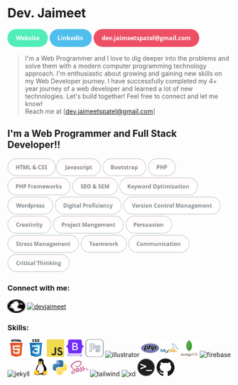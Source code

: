# Dev. Jaimeet

<a href="https://devjaimeet.github.io/"><img src="https://raw.githubusercontent.com/devjaimeet/devjaimeet/main/new-btn-cta.png" alt="html5" height="40"/></a>
<a href="https://www.linkedin.com/in/devjaimeet/"><img src="https://raw.githubusercontent.com/devjaimeet/devjaimeet/main/linkedin-btn-cta.png" alt="html5" height="40"/></a>
<a href="mailto:dev.jaimeetspatel@gmail.com"><img src="https://raw.githubusercontent.com/devjaimeet/devjaimeet/main/email-btn.png" alt="html5" height="40"/></a>


> I'm a Web Programmer and I love to dig deeper into the problems and solve them with a modern computer programming technology approach. I'm enthusiastic about growing and gaining new skills on my Web Developer journey. I have successfully completed my 4+ year journey of a web developer and learned a lot of new technologies.
Let's build together!
Feel free to connect and let me know!<br/>
Reach me at [dev.jaimeetspatel@gmail.com]

## I'm a Web Programmer and Full Stack Developer!!

<img src="https://raw.githubusercontent.com/devjaimeet/devjaimeet/main/cta-btn%201.png" alt="html5" height="40"/><img src="https://raw.githubusercontent.com/devjaimeet/devjaimeet/main/cta-btn%202.png" alt="html5" height="40"/> 
<img src="https://raw.githubusercontent.com/devjaimeet/devjaimeet/main/cta-btn%203.png" alt="html5" height="40"/> 
<img src="https://raw.githubusercontent.com/devjaimeet/devjaimeet/main/cta-btn%204.png" alt="html5" height="40"/> 
<img src="https://raw.githubusercontent.com/devjaimeet/devjaimeet/main/cta-btn%205.png" alt="html5" height="40"/> 
<img src="https://raw.githubusercontent.com/devjaimeet/devjaimeet/main/cta-btn%206.png" alt="html5" height="40"/> 
<img src="https://raw.githubusercontent.com/devjaimeet/devjaimeet/main/cta-btn%207.png" alt="html5" height="40"/> 
<img src="https://raw.githubusercontent.com/devjaimeet/devjaimeet/main/cta-btn%208.png" alt="html5" height="40"/> 
<img src="https://raw.githubusercontent.com/devjaimeet/devjaimeet/main/cta-btn%209.png" alt="html5" height="40"/> 
<img src="https://raw.githubusercontent.com/devjaimeet/devjaimeet/main/cta-btn%2010.png" alt="html5" height="40"/> 
<img src="https://raw.githubusercontent.com/devjaimeet/devjaimeet/main/cta-btn%2011.png" alt="html5" height="40"/> 
<img src="https://raw.githubusercontent.com/devjaimeet/devjaimeet/main/cta-btn%2012.png" alt="html5" height="40"/> 
<img src="https://raw.githubusercontent.com/devjaimeet/devjaimeet/main/cta-btn%2013.png" alt="html5" height="40"/> 
<img src="https://raw.githubusercontent.com/devjaimeet/devjaimeet/main/cta-btn%2014.png" alt="html5" height="40"/> 
<img src="https://raw.githubusercontent.com/devjaimeet/devjaimeet/main/cta-btn%2015.png" alt="html5" height="40"/> 
<img src="https://raw.githubusercontent.com/devjaimeet/devjaimeet/main/cta-btn%2016.png" alt="html5" height="40"/> 
<img src="https://raw.githubusercontent.com/devjaimeet/devjaimeet/main/cta-btn%2017.png" alt="html5" height="40"/> 



### Connect with me:

<p align="left">
<a href="https://devjaimeet.github.io/" target="blank"><img align="center" src="https://raw.githubusercontent.com/iconic/open-iconic/master/svg/globe.svg" alt="devjaimeet" height="30" width="40" /></a>
<a href="https://linkedin.com/in/devjaimeet" target="blank"><img align="center" src="https://cdn.jsdelivr.net/npm/simple-icons@3.0.1/icons/linkedin.svg" alt="devjaimeet" height="30" width="40" /></a>


<br />

### Skills:

<p align="left"> 
<img src="https://raw.githubusercontent.com/devicons/devicon/master/icons/html5/html5-original-wordmark.svg" alt="html5" width="40" height="40"/> 
<img src="https://raw.githubusercontent.com/devicons/devicon/master/icons/css3/css3-original-wordmark.svg" alt="css3" width="40" height="40"/>
<img src="https://raw.githubusercontent.com/devicons/devicon/master/icons/javascript/javascript-original.svg" alt="javascript" width="40" height="40"/>  
<img src="https://raw.githubusercontent.com/devicons/devicon/master/icons/bootstrap/bootstrap-plain-wordmark.svg" alt="bootstrap" width="40" height="40"/> 
<img src="https://raw.githubusercontent.com/devicons/devicon/master/icons/photoshop/photoshop-line.svg" alt="photoshop" width="40" height="40"/> 
<img src="https://www.vectorlogo.zone/logos/adobe_illustrator/adobe_illustrator-icon.svg" alt="illustrator" width="40" height="40"/> 
<img src="https://raw.githubusercontent.com/devicons/devicon/master/icons/php/php-original.svg" alt="php" width="40" height="40"/>
<img src="https://raw.githubusercontent.com/devicons/devicon/master/icons/mysql/mysql-original-wordmark.svg" alt="mysql" width="40" height="40"/>
<img src="https://raw.githubusercontent.com/devicons/devicon/master/icons/mongodb/mongodb-original-wordmark.svg" alt="mongodb" width="40" height="40"/> 
<img src="https://www.vectorlogo.zone/logos/firebase/firebase-icon.svg" alt="firebase" width="40" height="40"/> 
<img src="https://www.vectorlogo.zone/logos/jekyllrb/jekyllrb-icon.svg" alt="jekyll" width="40" height="40"/> 
<img src="https://raw.githubusercontent.com/devicons/devicon/master/icons/linux/linux-original.svg" alt="linux" width="40" height="40"/> 
<img src="https://raw.githubusercontent.com/devicons/devicon/master/icons/python/python-original.svg" alt="python" width="40" height="40"/>
<img src="https://raw.githubusercontent.com/devicons/devicon/master/icons/sass/sass-original.svg" alt="sass" width="40" height="40"/> 
<img src="https://www.vectorlogo.zone/logos/tailwindcss/tailwindcss-icon.svg" alt="tailwind" width="40" height="40"/> 
<img src="https://cdn.worldvectorlogo.com/logos/adobe-xd.svg" alt="xd" width="40" height="40"/> 
<img src="https://raw.githubusercontent.com/github/explore/80688e429a7d4ef2fca1e82350fe8e3517d3494d/topics/terminal/terminal.png" alt="xd" width="40" height="40"/> 
<img src="https://raw.githubusercontent.com/github/explore/78df643247d429f6cc873026c0622819ad797942/topics/github/github.png" alt="xd" width="40" height="40"/> 
